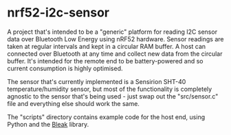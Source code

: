 # nrf52-i2c-sensor

A project that's intended to be a "generic" platform for reading I2C sensor data over Bluetooth Low Energy using nRF52 hardware. Sensor readings are taken at regular intervals
and kept in a circular RAM buffer. A host can connected over Bluetooth at any time and collect new data from the circular buffer. It's intended for the
remote end to
be battery-powered and so current consumption is highly optimised.

The sensor that's currently implemented is a Sensirion SHT-40 temperature/humidity sensor, but most of the functionality is completely agnostic to the
sensor that's being used - just swap out the "src/sensor.c" file and everything else should work the same.

The "scripts" directory contains example code for the host end, using Python and the [Bleak](https://pypi.org/project/bleak/) library.
